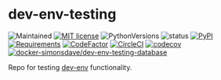 # dev-env-testing

![Maintained](https://img.shields.io/maintenance/yes/2021.svg)
[![MIT license](http://img.shields.io/badge/license-MIT-brightgreen.svg)](http://opensource.org/licenses/MIT)
![PythonVersions](https://img.shields.io/pypi/pyversions/dev-env-testing.svg?style=flat)
![status](https://img.shields.io/pypi/status/dev-env-testing.svg?style=flat)
[![PyPI](https://img.shields.io/pypi/v/dev-env-testing.svg?style=flat)](https://pypi.python.org/pypi/dev-env-testing)
[![Requirements](https://requires.io/github/simonsdave/dev-env-testing/requirements.svg?branch=master)](https://requires.io/github/simonsdave/dev-env-testing/requirements/?branch=master)
[![CodeFactor](https://www.codefactor.io/repository/github/simonsdave/dev-env-testing/badge/master)](https://www.codefactor.io/repository/github/simonsdave/dev-env-testing/overview/master)
[![CircleCI](https://circleci.com/gh/simonsdave/dev-env-testing/tree/master.svg?style=shield)](https://circleci.com/gh/simonsdave/dev-env-testing/tree/master)
[![codecov](https://codecov.io/gh/simonsdave/dev-env-testing/branch/master/graph/badge.svg)](https://codecov.io/gh/simonsdave/dev-env-testing/branch/master)
[![docker-simonsdave/dev-env-testing-database](https://img.shields.io/badge/docker-simonsdave%2Fdev--env--testing-blue.svg)](https://hub.docker.com/r/simonsdave/dev-env-testing/)

Repo for testing [dev-env](https://github.com/simonsdave/dev-env) functionality.
